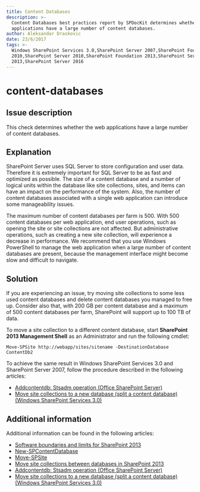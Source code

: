 ```yaml
---
title: Content Databases
description: >-
  Content Databases best practices report by SPDocKit determines whether the web
  applications have a large number of content databases.
author: Aleksandar Draskovic
date: 23/6/2017
tags: >-
  Windows SharePoint Services 3.0,SharePoint Server 2007,SharePoint Foundation
  2010,SharePoint Server 2010,SharePoint Foundation 2013,SharePoint Server
  2013,SharePoint Server 2016
---
```


# content-databases

## Issue description

This check determines whether the web applications have a large number of content databases.

## Explanation

SharePoint Server uses SQL Server to store configuration and user data. Therefore it is extremely important for SQL Server to be as fast and optimized as possible. The size of a content database and a number of logical units within the database like site collections, sites, and items can have an impact on the performance of the system. Also, the number of content databases associated with a single web application can introduce some manageability issues.

The maximum number of content databases per farm is 500. With 500 content databases per web application, end user operations, such as opening the site or site collections are not affected. But administrative operations, such as creating a new site collection, will experience a decrease in performance. We recommend that you use Windows PowerShell to manage the web application when a large number of content databases are present, because the management interface might become slow and difficult to navigate.

## Solution

If you are experiencing an issue, try moving site collections to some less used content databases and delete content databases you managed to free up. Consider also that, with 200 GB per content database and a maximum of 500 content databases per farm, SharePoint will support up to 100 TB of data.

To move a site collection to a different content database, start **SharePoint 2013 Management Shell** as an Administrator and run the following cmdlet:

```text
Move-SPSite http://webapp/sites/sitename -DestinationDatabase ContentDb2
```

To achieve the same result in Windows SharePoint Services 3.0 and SharePoint Server 2007, follow the procedure described in the following articles:

* [Addcontentdb: Stsadm operation \(Office SharePoint Server\)](https://technet.microsoft.com/en-us/library/cc263422%28v=office.12%29.aspx)
* [Move site collections to a new database \(split a content database\) \(Windows SharePoint Services 3.0\)](https://technet.microsoft.com/en-us/library/cc825327%28v=office.12%29.aspx)

## Additional information

Additional information can be found in the following articles:

* [Software boundaries and limits for SharePoint 2013](https://technet.microsoft.com/en-us/library/cc262787.aspx)
* [New-SPContentDatabase](https://technet.microsoft.com/en-us/library/ff607572.aspx)
* [Move-SPSite](https://technet.microsoft.com/en-us/library/ff607915.aspx)
* [Move site collections between databases in SharePoint 2013](https://technet.microsoft.com/en-us/library/cc825328.aspx)
* [Addcontentdb: Stsadm operation \(Office SharePoint Server\)](https://technet.microsoft.com/en-us/library/cc263422%28v=office.12%29.aspx)
* [Move site collections to a new database \(split a content database\) \(Windows SharePoint Services 3.0\)](https://technet.microsoft.com/en-us/library/cc825327%28v=office.12%29.aspx)

